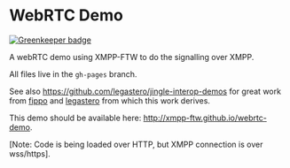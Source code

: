 WebRTC Demo
============

[![Greenkeeper badge](https://badges.greenkeeper.io/xmpp-ftw/webrtc-demo.svg)](https://greenkeeper.io/)

A webRTC demo using XMPP-FTW to do the signalling over XMPP.

All files live in the `gh-pages` branch.

See also https://github.com/legastero/jingle-interop-demos for great work from [fippo](https://github.com/fippo) and [legastero](https://github.com/legastero) from which this work derives.

This demo should be available here: http://xmpp-ftw.github.io/webrtc-demo. 

[Note: Code is being loaded over HTTP, but XMPP connection is over wss/https].

